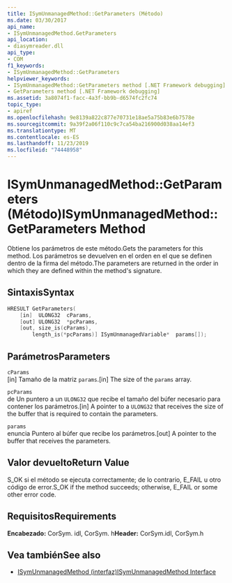 ```yaml
---
title: ISymUnmanagedMethod::GetParameters (Método)
ms.date: 03/30/2017
api_name:
- ISymUnmanagedMethod.GetParameters
api_location:
- diasymreader.dll
api_type:
- COM
f1_keywords:
- ISymUnmanagedMethod::GetParameters
helpviewer_keywords:
- ISymUnmanagedMethod::GetParameters method [.NET Framework debugging]
- GetParameters method [.NET Framework debugging]
ms.assetid: 3a8074f1-facc-4a3f-bb9b-d6574fc2fc74
topic_type:
- apiref
ms.openlocfilehash: 9e8139a822c877e70731e18ae5a75b83e6b7578e
ms.sourcegitcommit: 9a39f2a06f110c9c7ca54ba216900d038aa14ef3
ms.translationtype: MT
ms.contentlocale: es-ES
ms.lasthandoff: 11/23/2019
ms.locfileid: "74448958"
---
```

# <a name="isymunmanagedmethodgetparameters-method"></a><span data-ttu-id="54344-102">ISymUnmanagedMethod::GetParameters (Método)</span><span class="sxs-lookup"><span data-stu-id="54344-102">ISymUnmanagedMethod::GetParameters Method</span></span>
<span data-ttu-id="54344-103">Obtiene los parámetros de este método.</span><span class="sxs-lookup"><span data-stu-id="54344-103">Gets the parameters for this method.</span></span> <span data-ttu-id="54344-104">Los parámetros se devuelven en el orden en el que se definen dentro de la firma del método.</span><span class="sxs-lookup"><span data-stu-id="54344-104">The parameters are returned in the order in which they are defined within the method's signature.</span></span>  
  
## <a name="syntax"></a><span data-ttu-id="54344-105">Sintaxis</span><span class="sxs-lookup"><span data-stu-id="54344-105">Syntax</span></span>  
  
```cpp  
HRESULT GetParameters(  
    [in]  ULONG32  cParams,  
    [out] ULONG32  *pcParams,  
    [out, size_is(cParams),  
        length_is(*pcParams)] ISymUnmanagedVariable*  params[]);  
```  
  
## <a name="parameters"></a><span data-ttu-id="54344-106">Parámetros</span><span class="sxs-lookup"><span data-stu-id="54344-106">Parameters</span></span>  
 `cParams`  
 <span data-ttu-id="54344-107">[in] Tamaño de la matriz `params`.</span><span class="sxs-lookup"><span data-stu-id="54344-107">[in] The size of the `params` array.</span></span>  
  
 `pcParams`  
 <span data-ttu-id="54344-108">de Un puntero a un `ULONG32` que recibe el tamaño del búfer necesario para contener los parámetros.</span><span class="sxs-lookup"><span data-stu-id="54344-108">[in] A pointer to a `ULONG32` that receives the size of the buffer that is required to contain the parameters.</span></span>  
  
 `params`  
 <span data-ttu-id="54344-109">enuncia Puntero al búfer que recibe los parámetros.</span><span class="sxs-lookup"><span data-stu-id="54344-109">[out] A pointer to the buffer that receives the parameters.</span></span>  
  
## <a name="return-value"></a><span data-ttu-id="54344-110">Valor devuelto</span><span class="sxs-lookup"><span data-stu-id="54344-110">Return Value</span></span>  
 <span data-ttu-id="54344-111">S_OK si el método se ejecuta correctamente; de lo contrario, E_FAIL u otro código de error.</span><span class="sxs-lookup"><span data-stu-id="54344-111">S_OK if the method succeeds; otherwise, E_FAIL or some other error code.</span></span>  
  
## <a name="requirements"></a><span data-ttu-id="54344-112">Requisitos</span><span class="sxs-lookup"><span data-stu-id="54344-112">Requirements</span></span>  
 <span data-ttu-id="54344-113">**Encabezado:** CorSym. idl, CorSym. h</span><span class="sxs-lookup"><span data-stu-id="54344-113">**Header:** CorSym.idl, CorSym.h</span></span>  
  
## <a name="see-also"></a><span data-ttu-id="54344-114">Vea también</span><span class="sxs-lookup"><span data-stu-id="54344-114">See also</span></span>

- [<span data-ttu-id="54344-115">ISymUnmanagedMethod (interfaz)</span><span class="sxs-lookup"><span data-stu-id="54344-115">ISymUnmanagedMethod Interface</span></span>](../../../../docs/framework/unmanaged-api/diagnostics/isymunmanagedmethod-interface.md)
